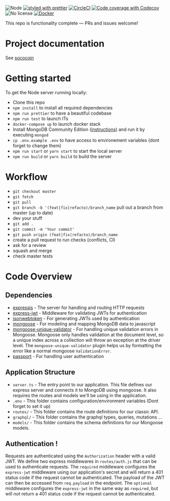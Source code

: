 ![Node](https://img.shields.io/badge/node-8.11.1-brightgreen.svg)
[![styled with prettier](https://img.shields.io/badge/styled_with-prettier-ff69b4.svg)](https://github.com/prettier/prettier)
[![CircleCI](https://img.shields.io/circleci/project/github/socialement-competents/socoback.svg)](https://circleci.com/gh/socialement-competents/socoback)
[![Code coverage with Codecov](https://img.shields.io/codecov/c/github/socialement-competents/socoback.svg)](https://codecov.io/gh/socialement-competents/socoback)
![No license](https://img.shields.io/github/license/socialement-competents/socoback.svg)
[![Docker](https://img.shields.io/docker/pulls/socialementcompetents/socoback.svg)](https://hub.docker.com/r/socialementcompetents/socoback/)

This repo is functionality complete — PRs and issues welcome!

# Project documentation

See [sococoin](https://github.com/socialement-competents/sococoin)

# Getting started

To get the Node server running locally:

- Clone this repo
- `npm install` to install all required dependencies
- `npm run prettier` to have a beautiful codebase
- `npm run test` to launch ITs
- `docker-compose up` to launch docker stack
- Install MongoDB Community Edition ([instructions](https://docs.mongodb.com/manual/installation/#tutorials)) and run it by executing `mongod`
- `cp .env.example .env` to have access to environement variables (dont forget to change them)
- `npm run start` or `yarn start` to start the local server
- `npm run build` or `yarn build` to build the server

# Workflow

- `git checkout master`
- `git fetch`
- `git pull`
- `git branch -b '(feat|fix|refacto)/branch_name` pull out a branch from master (up to date)
- dev your stuff
- `git add .`
- `git commit -m 'Your commit'`
- `git push origin (feat|fix|refacto)/branch_name`
- create a pull request to run checks (conflicts, CI)
- ask for a review
- squash and merge
- check master tests

# Code Overview

## Dependencies

- [expressjs](https://github.com/expressjs/express) - The server for handling and routing HTTP requests
- [express-jwt](https://github.com/auth0/express-jwt) - Middleware for validating JWTs for authentication
- [jsonwebtoken](https://github.com/auth0/node-jsonwebtoken) - For generating JWTs used by authentication
- [mongoose](https://github.com/Automattic/mongoose) - For modeling and mapping MongoDB data to javascript 
- [mongoose-unique-validator](https://github.com/blakehaswell/mongoose-unique-validator) - For handling unique validation errors in Mongoose. Mongoose only handles validation at the document level, so a unique index across a collection will throw an exception at the driver level. The `mongoose-unique-validator` plugin helps us by formatting the error like a normal mongoose `ValidationError`.
- [passport](https://github.com/jaredhanson/passport) - For handling user authentication

## Application Structure

- `server.ts` - The entry point to our application. This file defines our express server and connects it to MongoDB using mongoose. It also requires the routes and models we'll be using in the application.
- `.env` - This folder contains configuration/environment variables (Dont forget to set it up)
- `routes/` - This folder contains the route definitions for our classic API.
- `graphql/` - This folder contains the graphql types, queries, mutations ...
- `models/` - This folder contains the schema definitions for our Mongoose models.

## Authentication !

Requests are authenticated using the `Authorization` header with a valid JWT. We define two express middlewares in `routes/auth.js` that can be used to authenticate requests. The `required` middleware configures the `express-jwt` middleware using our application's secret and will return a 401 status code if the request cannot be authenticated. The payload of the JWT can then be accessed from `req.payload` in the endpoint. The `optional` middleware configures the `express-jwt` in the same way as `required`, but will *not* return a 401 status code if the request cannot be authenticated.
